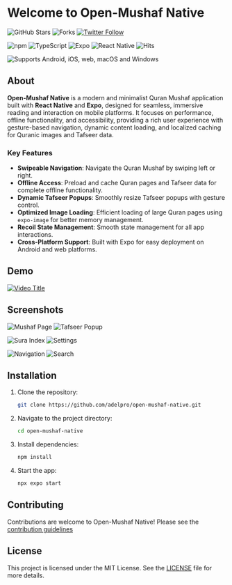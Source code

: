 # Welcome to Open-Mushaf Native

![GitHub Stars](https://img.shields.io/github/stars/adelpro/open-mushaf-native?style=social)
![Forks](https://img.shields.io/github/forks/adelpro/open-mushaf-native?style=social)
[![Twitter Follow](https://img.shields.io/twitter/follow/adelpro?style=social)](https://twitter.com/adelpro)

![npm](https://img.shields.io/badge/npm-v20%2B-blue)
![TypeScript](https://img.shields.io/badge/TypeScript-3178C6?logo=typescript&logoColor=fff)
![Expo](https://img.shields.io/badge/Expo-1B1F23?logo=expo&logoColor=fff&style=flat)
![React Native](https://img.shields.io/badge/React%20Native-20232A?logo=react&logoColor=61DAFB)
![Hits](https://hits.seeyoufarm.com/api/count/incr/badge.svg?url=https://github.com/adelpro/open-mushaf-native&count_bg=%2379C83D&title_bg=%23555555&icon=&icon_color=%23E7E7E7&title=hits&edge_flat=false)

![Supports Android, iOS, web, macOS and Windows](https://img.shields.io/badge/platforms-android%20%7C%20ios%20%7C%20web%20%7C%20macos%20%7C%20windows-lightgrey.svg)

## About

**Open-Mushaf Native** is a modern and minimalist Quran Mushaf application built with
**React Native** and **Expo**, designed for seamless, immersive reading and interaction
on mobile platforms. It focuses on performance, offline functionality, and accessibility,
providing a rich user experience with gesture-based navigation, dynamic content loading,
and localized caching for Quranic images and Tafseer data.

### Key Features

- **Swipeable Navigation**: Navigate the Quran Mushaf by swiping left or right.
- **Offline Access**: Preload and cache Quran pages and Tafseer data for complete offline functionality.
- **Dynamic Tafseer Popups**: Smoothly resize Tafseer popups with gesture control.
- **Optimized Image Loading**: Efficient loading of large Quran pages using `expo-image` for better memory management.
- **Recoil State Management**: Smooth state management for all app interactions.
- **Cross-Platform Support**: Built with Expo for easy deployment on Android and web platforms.

## Demo

[![Video Title](https://img.youtube.com/vi/SpqCVOhiVes/0.jpg)](https://www.youtube.com/watch?v=SpqCVOhiVes)

## Screenshots

![Mushaf Page](/screenshots/mushaf-page.png)
![Tafseer Popup](/screenshots/tafseer-popup.png)

![Sura Index](/screenshots/sura-index.png)
![Settings](/screenshots/settings.png)

![Navigation](/screenshots/navigation.png)
![Search](/screenshots/search.png)

## Installation

1. Clone the repository:

   ```bash
   git clone https://github.com/adelpro/open-mushaf-native.git
   ```

2. Navigate to the project directory:

   ```bash
   cd open-mushaf-native
   ```

3. Install dependencies:

   ```bash
   npm install
   ```

4. Start the app:

   ```bash
   npx expo start
   ```

## Contributing

Contributions are welcome to Open-Mushaf Native! Please see the [contribution guidelines](https://github.com/adelpro/open-mushaf-native/blob/main/CONTRIBUTING.md)

## License

This project is licensed under the MIT License. See the
[LICENSE](https://github.com/adelpro/open-mushaf-native/blob/main/LICENSE) file
for more details.
